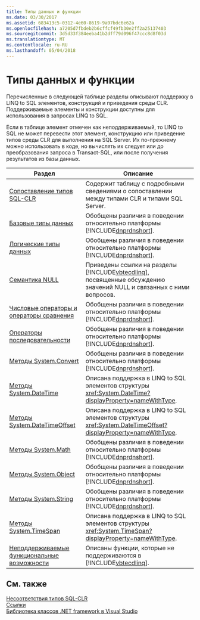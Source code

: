 ```yaml
---
title: Типы данных и функции
ms.date: 03/30/2017
ms.assetid: 683413c5-0312-4e60-8619-9a97bdc6e62a
ms.openlocfilehash: a7205d7fbdeb2b6cffcf49fb30e2ff2a25137403
ms.sourcegitcommit: 3d5d33f384eeba41b2dff79d096f47ccc8d8f03d
ms.translationtype: MT
ms.contentlocale: ru-RU
ms.lasthandoff: 05/04/2018
---
```

# <a name="data-types-and-functions"></a>Типы данных и функции
Перечисленные в следующей таблице разделы описывают поддержку в LINQ to SQL элементов, конструкций и приведения среды CLR. Поддерживаемые элементы и конструкции доступны для использования в запросах LINQ to SQL.  
  
 Если в таблице элемент отмечен как неподдерживаемый, то LINQ to SQL не может перевести этот элемент, конструкцию или приведение типов среды CLR для выполнения на SQL Server. Их по-прежнему можно использовать в коде, но вычислять их следует или до преобразования запроса в Transact-SQL, или после получения результатов из базы данных.  
  
|Раздел|Описание|  
|-----------|-----------------|  
|[Сопоставление типов SQL-CLR](../../../../../../docs/framework/data/adonet/sql/linq/sql-clr-type-mapping.md)|Содержит таблицу с подробными сведениями о сопоставлении между типами CLR и типами SQL Server.|  
|[Базовые типы данных](../../../../../../docs/framework/data/adonet/sql/linq/basic-data-types.md)|Обобщены различия в поведении относительно платформы [!INCLUDE[dnprdnshort](../../../../../../includes/dnprdnshort-md.md)].|  
|[Логические типы данных](../../../../../../docs/framework/data/adonet/sql/linq/boolean-data-types.md)|Обобщены различия в поведении относительно платформы [!INCLUDE[dnprdnshort](../../../../../../includes/dnprdnshort-md.md)].|  
|[Семантика NULL](../../../../../../docs/framework/data/adonet/sql/linq/null-semantics.md)|Приведены ссылки на разделы [!INCLUDE[vbtecdlinq](../../../../../../includes/vbtecdlinq-md.md)], посвященные обсуждению значений NULL и связанных с ними вопросов.|  
|[Числовые операторы и операторы сравнения](../../../../../../docs/framework/data/adonet/sql/linq/numeric-and-comparison-operators.md)|Обобщены различия в поведении относительно платформы [!INCLUDE[dnprdnshort](../../../../../../includes/dnprdnshort-md.md)].|  
|[Операторы последовательности](../../../../../../docs/framework/data/adonet/sql/linq/sequence-operators.md)|Обобщены различия в поведении относительно платформы [!INCLUDE[dnprdnshort](../../../../../../includes/dnprdnshort-md.md)].|  
|[Методы System.Convert](../../../../../../docs/framework/data/adonet/sql/linq/system-convert-methods.md)|Обобщены различия в поведении относительно платформы [!INCLUDE[dnprdnshort](../../../../../../includes/dnprdnshort-md.md)].|  
|[Методы System.DateTime](../../../../../../docs/framework/data/adonet/sql/linq/system-datetime-methods.md)|Описана поддержка в LINQ to SQL элементов структуры <xref:System.DateTime?displayProperty=nameWithType>.|  
|[Методы System.DateTimeOffset](../../../../../../docs/framework/data/adonet/sql/linq/system-datetimeoffset-methods.md)|Описана поддержка в LINQ to SQL элементов структуры <xref:System.DateTimeOffset?displayProperty=nameWithType>.|  
|[Методы System.Math](../../../../../../docs/framework/data/adonet/sql/linq/system-math-methods.md)|Обобщены различия в поведении относительно платформы [!INCLUDE[dnprdnshort](../../../../../../includes/dnprdnshort-md.md)].|  
|[Методы System.Object](../../../../../../docs/framework/data/adonet/sql/linq/system-object-methods.md)|Обобщены различия в поведении относительно платформы [!INCLUDE[dnprdnshort](../../../../../../includes/dnprdnshort-md.md)].|  
|[Методы System.String](../../../../../../docs/framework/data/adonet/sql/linq/system-string-methods.md)|Обобщены различия в поведении относительно платформы [!INCLUDE[dnprdnshort](../../../../../../includes/dnprdnshort-md.md)].|  
|[Методы System.TimeSpan](../../../../../../docs/framework/data/adonet/sql/linq/system-timespan-methods.md)|Описана поддержка в LINQ to SQL элементов структуры <xref:System.TimeSpan?displayProperty=nameWithType>.|  
|[Неподдерживаемые функциональные возможности](../../../../../../docs/framework/data/adonet/sql/linq/unsupported-functionality.md)|Описаны функции, которые не поддерживаются в [!INCLUDE[vbtecdlinq](../../../../../../includes/vbtecdlinq-md.md)].|  
  
## <a name="see-also"></a>См. также  
 [Несоответствия типов SQL-CLR](../../../../../../docs/framework/data/adonet/sql/linq/sql-clr-type-mismatches.md)  
 [Ссылки](../../../../../../docs/framework/data/adonet/sql/linq/reference.md)  
 [Библиотека классов .NET framework в Visual Studio](http://msdn.microsoft.com/library/a03e374c-3d5c-4169-937b-49857ab273ae)
